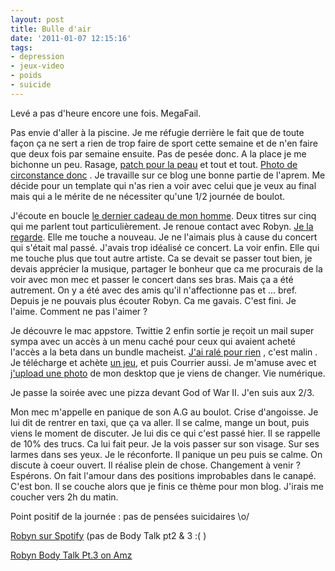 ```yaml
---
layout: post
title: Bulle d'air
date: '2011-01-07 12:15:16'
tags:
- depression
- jeux-video
- poids
- suicide
---
```


Levé a pas d'heure encore une fois. MegaFail.

Pas envie d'aller à la piscine. Je me réfugie derrière le fait que de toute façon ça ne sert a rien de trop faire de sport cette semaine et de n'en faire que deux fois par semaine ensuite. Pas de pesée donc. A la place je me bichonne un peu. Rasage, <a href="http://www.facebook.com/thibaultmilan/posts/181326188554768">patch pour la peau</a> et tout et tout. <a href="http://www.flickr.com/photos/cyberaxe/5334958783/in/photostream/">Photo de circonstance donc</a> . Je travaille sur ce blog une bonne partie de l'aprem. Me décide pour un template qui n'as rien a voir avec celui que je veux au final mais qui a le mérite de ne nécessiter qu'une 1/2 journée de boulot.

J'écoute en boucle <a href="http://www.flickr.com/photos/cyberaxe/5329850058/in/photostream/">le dernier cadeau de mon homme</a>. Deux titres sur cinq qui me parlent tout particulièrement. Je renoue contact avec Robyn. <a href="http://vimeo.com/16959052">Je la regarde</a>. Elle me touche a nouveau. Je ne l'aimais plus à cause du concert qui s'était mal passé. J'avais trop idéalisé ce concert. La voir enfin. Elle qui me touche plus que tout autre artiste. Ca se devait se passer tout bien, je devais apprécier la musique, partager le bonheur que ca me procurais de la voir avec mon mec et passer le concert dans ses bras. Mais ça a été autrement. On y a été avec des amis qu'il n'affectionne pas et ... bref. Depuis je ne pouvais plus écouter Robyn. Ca me gavais. C'est fini. Je l'aime. Comment ne pas l'aimer ?

Je découvre le mac appstore. Twittie 2 enfin sortie je reçoit un mail super sympa avec un accès à un menu caché pour ceux qui avaient acheté l'accès a la beta dans un bundle macheist. <a href="http://twitter.com/#!/clawfire/status/23019457676845058">J'ai ralé pour rien</a> , c'est malin . Je télécharge et achète <a href="http://itunes.apple.com/us/app/the-incident/id408679233">un jeu</a>, et puis Courrier aussi. Je m'amuse avec et <a href="http://www.flickr.com/photos/cyberaxe/5333302872/in/photostream/">j'upload une photo</a> de mon desktop que je viens de changer. Vie numérique.

Je passe la soirée avec une pizza devant God of War II. J'en suis aux 2/3.

Mon mec m'appelle en panique de son A.G au boulot. Crise d'angoisse. Je lui dit de rentrer en taxi, que ça va aller. Il se calme, mange un bout, puis viens le moment de discuter. Je lui dis ce qui c'est passé hier. Il se rappelle de 10% des trucs. Ca lui fait peur. Je la vois passer sur son visage. Sur ses larmes dans ses yeux. Je le réconforte. Il panique un peu puis se calme. On discute à coeur ouvert. Il réalise plein de chose. Changement à venir ? Espérons. On fait l'amour dans des positions improbables dans le canapé. C'est bon. Il se couche alors que je finis ce thème pour mon blog. J'irais me coucher vers 2h du matin.

Point positif de la journée : pas de pensées suicidaires &#92;o/

<a href="http://open.spotify.com/artist/6UE7nl9mha6s8z0wFQFIZ2">Robyn sur Spotify</a> (pas de Body Talk pt2 &amp; 3 :( )

<a href="http://www.amazon.fr/gp/product/B0049JMDA8?ie=UTF8&amp;tag=clasblo-21&amp;linkCode=as2&amp;camp=1642&amp;creative=6746&amp;creativeASIN=B0049JMDA8">Robyn Body Talk Pt.3 on Amz</a><img style="border: none !important; margin: 0px !important;" src="http://www.assoc-amazon.fr/e/ir?t=clasblo-21&amp;l=as2&amp;o=8&amp;a=B0049JMDA8" border="0" alt="" width="1" height="1" />
